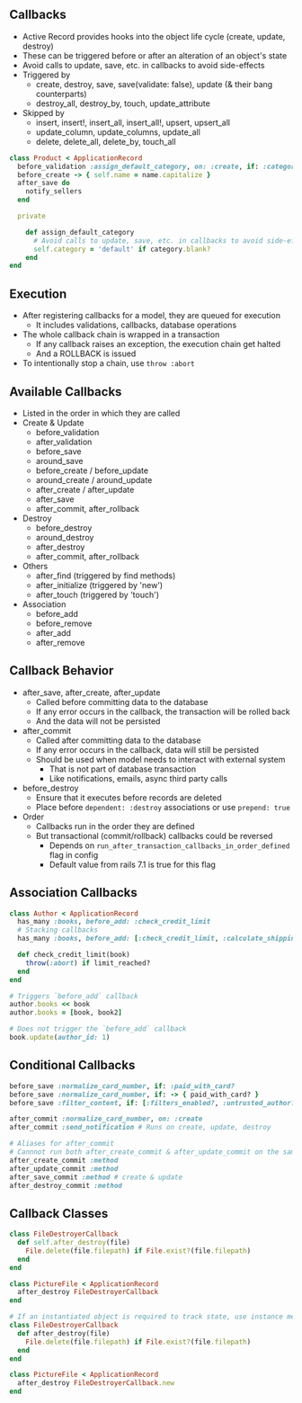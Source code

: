 ## Callbacks
- Active Record provides hooks into the object life cycle (create, update, destroy)
- These can be triggered before or after an alteration of an object's state
- Avoid calls to update, save, etc. in callbacks to avoid side-effects
- Triggered by
  - create, destroy, save, save(validate: false), update (& their bang counterparts)
  - destroy_all, destroy_by, touch, update_attribute
- Skipped by
  - insert, insert!, insert_all, insert_all!, upsert, upsert_all
  - update_column, update_columns, update_all
  - delete, delete_all, delete_by, touch_all

```rb
class Product < ApplicationRecord
  before_validation :assign_default_category, on: :create, if: :category_required
  before_create -> { self.name = name.capitalize }
  after_save do
    notify_sellers
  end

  private

    def assign_default_category
      # Avoid calls to update, save, etc. in callbacks to avoid side-effects
      self.category = 'default' if category.blank?
    end
end
```

## Execution
- After registering callbacks for a model, they are queued for execution
  - It includes validations, callbacks, database operations
- The whole callback chain is wrapped in a transaction
  - If any callback raises an exception, the execution chain get halted
  - And a ROLLBACK is issued
- To intentionally stop a chain, use `throw :abort`

## Available Callbacks
- Listed in the order in which they are called
- Create & Update
  - before_validation
  - after_validation
  - before_save
  - around_save
  - before_create / before_update
  - around_create / around_update
  - after_create / after_update
  - after_save
  - after_commit, after_rollback
- Destroy
  - before_destroy
  - around_destroy
  - after_destroy
  - after_commit, after_rollback
- Others
  - after_find (triggered by find methods)
  - after_initialize (triggered by 'new')
  - after_touch (triggered by 'touch')
- Association
  - before_add
  - before_remove
  - after_add
  - after_remove

## Callback Behavior
- after_save, after_create, after_update
  - Called before committing data to the database
  - If any error occurs in the callback, the transaction will be rolled back
  - And the data will not be persisted
- after_commit
  - Called after committing data to the database
  - If any error occurs in the callback, data will still be persisted
  - Should be used when model needs to interact with external system
    - That is not part of database transaction
    - Like notifications, emails, async third party calls
- before_destroy
  - Ensure that it executes before records are deleted
  - Place before `dependent: :destroy` associations or use `prepend: true`
- Order
  - Callbacks run in the order they are defined
  - But transactional (commit/rollback) callbacks could be reversed
    - Depends on `run_after_transaction_callbacks_in_order_defined` flag in config
    - Default value from rails 7.1 is true for this flag

## Association Callbacks
```rb
class Author < ApplicationRecord
  has_many :books, before_add: :check_credit_limit
  # Stacking callbacks
  has_many :books, before_add: [:check_credit_limit, :calculate_shipping_charges]

  def check_credit_limit(book)
    throw(:abort) if limit_reached?
  end
end

# Triggers `before_add` callback
author.books << book
author.books = [book, book2]

# Does not trigger the `before_add` callback
book.update(author_id: 1)
```

## Conditional Callbacks
```rb
before_save :normalize_card_number, if: :paid_with_card?
before_save :normalize_card_number, if: -> { paid_with_card? }
before_save :filter_content, if: [:filters_enabled?, :untrusted_author?]

after_commit :normalize_card_number, on: :create
after_commit :send_notification # Runs on create, update, destroy

# Aliases for after_commit
# Cannnot run both after_create_commit & after_update_commit on the same method
after_create_commit :method
after_update_commit :method
after_save_commit :method # create & update
after_destroy_commit :method
```

## Callback Classes
```rb
class FileDestroyerCallback
  def self.after_destroy(file)
    File.delete(file.filepath) if File.exist?(file.filepath)
  end
end

class PictureFile < ApplicationRecord
  after_destroy FileDestroyerCallback
end

# If an instantiated object is required to track state, use instance method
class FileDestroyerCallback
  def after_destroy(file)
    File.delete(file.filepath) if File.exist?(file.filepath)
  end
end

class PictureFile < ApplicationRecord
  after_destroy FileDestroyerCallback.new
end
```
